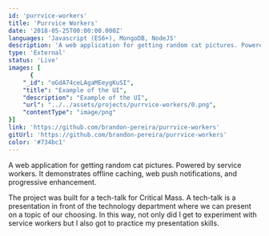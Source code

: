 ```yaml
---
id: 'purrvice-workers'
title: 'Purrvice Workers'
date: '2018-05-25T00:00:00.000Z'
languages: 'Javascript (ES6+), MongoDB, NodeJS'
description: 'A web application for getting random cat pictures. Powered by service workers. It demonstrates offline caching, web push notifications, and progressive enhancement. '
type: 'External'
status: 'Live'
images: [
      {
	"_id": "oGdA74ceLAgaMEeygKuSI",
	"title": "Example of the UI",
	"description": "Example of the UI",
	"url": "../../assets/projects/purrvice-workers/0.png",
	"contentType": "image/png"
}]
link: 'https://github.com/brandon-pereira/purrvice-workers'
gitUrl: 'https://github.com/brandon-pereira/purrvice-workers'
color: '#734bc1'
---
```


A web application for getting random cat pictures. Powered by service workers. It demonstrates offline caching, web push notifications, and progressive enhancement. 

The project was built for a tech-talk for Critical Mass. A tech-talk is a presentation in front of the technology department where we can present on a topic of our choosing.  In this way, not only did I get to experiment with service workers but I also got to practice my presentation skills.
